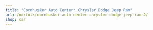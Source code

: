 ```yaml
---
title: "Cornhusker Auto Center: Chrysler Dodge Jeep Ram"
url: /norfolk/cornhusker-auto-center-chrysler-dodge-jeep-ram-2/
shop: car
---
```

